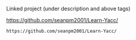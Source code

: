 
Linked project (under description and above tags)

https://github.com/seanpm2001/Learn-Yacc/

```
https://github.com/seanpm2001/Learn-Yacc/
```
